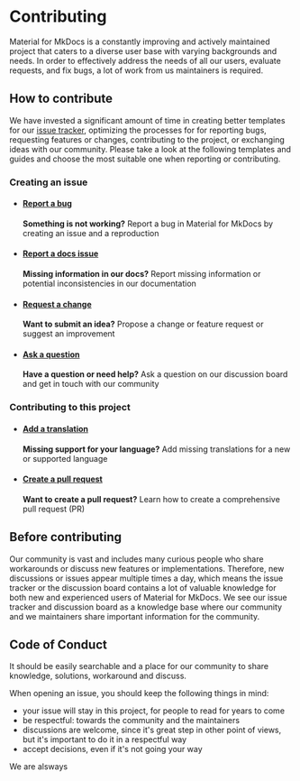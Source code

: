 # Contributing

Material for MkDocs is a constantly improving and actively maintained project 
that caters to a diverse user base with varying backgrounds and needs. In order
to effectively address the needs of all our users, evaluate requests, and fix 
bugs, a lot of work from us maintainers is required.

## How to contribute

We have invested a significant amount of time in creating better templates for 
our [issue tracker], optimizing the processes for for reporting bugs, requesting 
features or changes, contributing to the project, or exchanging ideas with our 
community. Please take a look at the following templates and guides and choose 
the most suitable one when reporting or contributing.

  [issue tracker]: https://github.com/squidfunk/mkdocs-material/issues

### Creating an issue

-   #### [Report a bug][report a bug]

    __Something is not working?__ Report a bug in Material for MkDocs by creating an issue and a reproduction

-   #### [Report a docs issue][report a docs issue]

    __Missing information in our docs?__ Report missing information or potential inconsistencies in our documentation 

-   #### [Request a change][request a change]

    __Want to submit an idea?__ Propose a change or feature request or suggest an improvement

-   #### [Ask a question][ask a question]

    __Have a question or need help?__ Ask a question on our discussion board and get in touch with our community

### Contributing to this project

-   #### [Add a translation](https://github.com/squidfunk/mkdocs-material/adding-a-translation)
    
    __Missing support for your language?__ Add missing translations for a new or supported language

-   #### [Create a pull request](https://github.com/squidfunk/mkdocs-material/creating-a-pull-request) 
    
    __Want to create a pull request?__ Learn how to create a comprehensive pull request (PR)


  [report a bug]: reporting-a-bug.md
  [report a docs issue]: reporting-a-docs-issue.md
  [request a change]: requesting-a-change.md
  [ask a question]: https://github.com/squidfunk/mkdocs-material/discussions

## Before contributing

Our community is vast and includes many curious people who share workarounds or discuss new features or implementations. Therefore, new discussions or issues appear multiple times a day, which means the issue tracker or the discussion board contains a lot of valuable knowledge for both new and experienced users of Material for MkDocs. We see our issue tracker and discussion board as a knowledge base where our community and we maintainers share important information for the community.

## Code of Conduct

 It should be easily searchable and a place for our community to share knowledge, solutions, workaround and discuss.

When opening an issue, you should keep the following things in mind:
- your issue will stay in this project, for people to read for years to come
- be respectful: towards the community and the maintainers
- discussions are welcome, since it's great step in other point of views, but it's important to do it in a respectful way
- accept decisions, even if it's not going your way

We are alsways 
